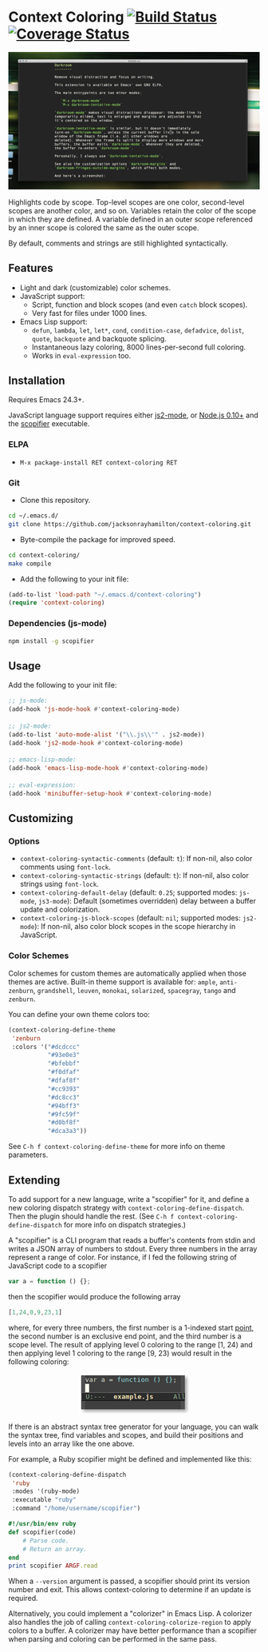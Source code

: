 # Context Coloring [![Build Status](https://travis-ci.org/jacksonrayhamilton/context-coloring.png?branch=master)](https://travis-ci.org/jacksonrayhamilton/context-coloring) [![Coverage Status](https://coveralls.io/repos/jacksonrayhamilton/context-coloring/badge.svg?branch=master)](https://coveralls.io/r/jacksonrayhamilton/context-coloring?branch=master)

<p align="center">
  <img alt="Screenshot of JavaScript code highlighted by context." src="screenshot.png" title="Screenshot">
</p>

Highlights code by scope.  Top-level scopes are one color, second-level scopes
are another color, and so on.  Variables retain the color of the scope in which
they are defined.  A variable defined in an outer scope referenced by an inner
scope is colored the same as the outer scope.

By default, comments and strings are still highlighted syntactically.

## Features

- Light and dark (customizable) color schemes.
- JavaScript support:
  - Script, function and block scopes (and even `catch` block scopes).
  - Very fast for files under 1000 lines.
- Emacs Lisp support:
  - `defun`, `lambda`, `let`, `let*`, `cond`, `condition-case`, `defadvice`,
    `dolist`, `quote`, `backquote` and backquote splicing.
  - Instantaneous lazy coloring, 8000 lines-per-second full coloring.
  - Works in `eval-expression` too.

## Installation

Requires Emacs 24.3+.

JavaScript language support requires either [js2-mode][], or
[Node.js 0.10+][node] and the [scopifier][] executable.

### ELPA

- `M-x package-install RET context-coloring RET`

### Git

- Clone this repository.

```bash
cd ~/.emacs.d/
git clone https://github.com/jacksonrayhamilton/context-coloring.git
```

- Byte-compile the package for improved speed.

```bash
cd context-coloring/
make compile
```

- Add the following to your init file:

```lisp
(add-to-list 'load-path "~/.emacs.d/context-coloring")
(require 'context-coloring)
```

### Dependencies (js-mode)

```bash
npm install -g scopifier
```

## Usage

Add the following to your init file:

```lisp
;; js-mode:
(add-hook 'js-mode-hook #'context-coloring-mode)

;; js2-mode:
(add-to-list 'auto-mode-alist '("\\.js\\'" . js2-mode))
(add-hook 'js2-mode-hook #'context-coloring-mode)

;; emacs-lisp-mode:
(add-hook 'emacs-lisp-mode-hook #'context-coloring-mode)

;; eval-expression:
(add-hook 'minibuffer-setup-hook #'context-coloring-mode)
```

## Customizing

### Options

- `context-coloring-syntactic-comments` (default: `t`): If non-nil, also color
  comments using `font-lock`.
- `context-coloring-syntactic-strings` (default: `t`): If non-nil, also color
  strings using `font-lock`.
- `context-coloring-default-delay` (default: `0.25`; supported modes: `js-mode`,
  `js3-mode`): Default (sometimes overridden) delay between a buffer update and
  colorization.
- `context-coloring-js-block-scopes` (default: `nil`; supported modes:
  `js2-mode`): If non-nil, also color block scopes in the scope hierarchy in
  JavaScript.

### Color Schemes

Color schemes for custom themes are automatically applied when those themes are
active.  Built-in theme support is available for: `ample`, `anti-zenburn`,
`grandshell`, `leuven`, `monokai`, `solarized`, `spacegray`, `tango` and
`zenburn`.

You can define your own theme colors too:

```lisp
(context-coloring-define-theme
 'zenburn
 :colors '("#dcdccc"
           "#93e0e3"
           "#bfebbf"
           "#f0dfaf"
           "#dfaf8f"
           "#cc9393"
           "#dc8cc3"
           "#94bff3"
           "#9fc59f"
           "#d0bf8f"
           "#dca3a3"))
```

See `C-h f context-coloring-define-theme` for more info on theme parameters.

## Extending

To add support for a new language, write a "scopifier" for it, and define a new
coloring dispatch strategy with `context-coloring-define-dispatch`.  Then the
plugin should handle the rest.  (See `C-h f context-coloring-define-dispatch`
for more info on dispatch strategies.)

A "scopifier" is a CLI program that reads a buffer's contents from stdin and
writes a JSON array of numbers to stdout.  Every three numbers in the array
represent a range of color.  For instance, if I fed the following string of
JavaScript code to a scopifier

```js
var a = function () {};
```

then the scopifier would produce the following array

```js
[1,24,0,9,23,1]
```

where, for every three numbers, the first number is a 1-indexed start [point][],
the second number is an exclusive end point, and the third number is a scope
level.  The result of applying level 0 coloring to the range &#91;1, 24) and
then applying level 1 coloring to the range &#91;9, 23) would result in the
following coloring:

<p align="center">
  <img alt="Screenshot of ranges &#91;1, 24) and &#91;9, 23)." src="scopifier.png" title="Screenshot">
</p>

If there is an abstract syntax tree generator for your language, you can walk
the syntax tree, find variables and scopes, and build their positions and levels
into an array like the one above.

For example, a Ruby scopifier might be defined and implemented like this:

```lisp
(context-coloring-define-dispatch
 'ruby
 :modes '(ruby-mode)
 :executable "ruby"
 :command "/home/username/scopifier")
```

```ruby
#!/usr/bin/env ruby
def scopifier(code)
    # Parse code.
    # Return an array.
end
print scopifier ARGF.read
```

When a `--version` argument is passed, a scopifier should print its version
number and exit.  This allows context-coloring to determine if an update is
required.

Alternatively, you could implement a "colorizer" in Emacs Lisp.  A colorizer
also handles the job of calling `context-coloring-colorize-region` to apply
colors to a buffer.  A colorizer may have better performance than a scopifier
when parsing and coloring can be performed in the same pass.

[js2-mode]: https://github.com/mooz/js2-mode
[node]: http://nodejs.org/download/
[scopifier]: https://github.com/jacksonrayhamilton/scopifier
[point]: http://www.gnu.org/software/emacs/manual/html_node/elisp/Point.html
